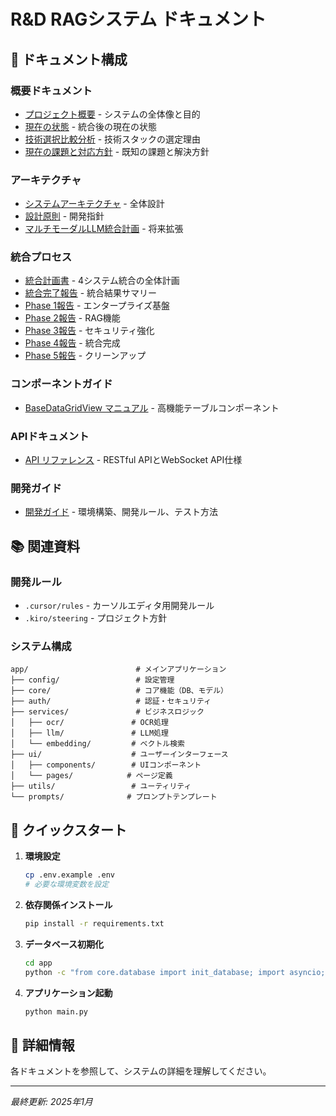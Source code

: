 # R&D RAGシステム ドキュメント

## 📁 ドキュメント構成

### 概要ドキュメント
- [プロジェクト概要](./PROJECT_OVERVIEW.md) - システムの全体像と目的
- [現在の状態](./CURRENT_STATUS.md) - 統合後の現在の状態
- [技術選択比較分析](./技術選択比較分析.md) - 技術スタックの選定理由
- [現在の課題と対応方針](./現在の課題と対応方針.md) - 既知の課題と解決方針

### アーキテクチャ
- [システムアーキテクチャ](./architecture/ARCHITECTURE.md) - 全体設計
- [設計原則](./architecture/DESIGN_PRINCIPLES.md) - 開発指針
- [マルチモーダルLLM統合計画](./architecture/MULTIMODAL_LLM_INTEGRATION_PLAN.md) - 将来拡張

### 統合プロセス
- [統合計画書](./integration/INTEGRATION_PLAN.md) - 4システム統合の全体計画
- [統合完了報告](./integration/INTEGRATION_COMPLETE.md) - 統合結果サマリー
- [Phase 1報告](./integration/PHASE1_COMPLETION_REPORT.md) - エンタープライズ基盤
- [Phase 2報告](./integration/PHASE2_COMPLETION_REPORT.md) - RAG機能
- [Phase 3報告](./integration/PHASE3_COMPLETION_REPORT.md) - セキュリティ強化
- [Phase 4報告](./integration/PHASE4_COMPLETION_REPORT.md) - 統合完成
- [Phase 5報告](./integration/PHASE5_COMPLETION_REPORT.md) - クリーンアップ

### コンポーネントガイド
- [BaseDataGridView マニュアル](./components/BaseDataGridView_Manual.md) - 高機能テーブルコンポーネント

### APIドキュメント
- [API リファレンス](./api/API_REFERENCE.md) - RESTful APIとWebSocket API仕様

### 開発ガイド
- [開発ガイド](./guides/DEVELOPMENT_GUIDE.md) - 環境構築、開発ルール、テスト方法

## 📚 関連資料

### 開発ルール
- `.cursor/rules` - カーソルエディタ用開発ルール
- `.kiro/steering` - プロジェクト方針

### システム構成
```
app/                        # メインアプリケーション
├── config/                 # 設定管理
├── core/                   # コア機能（DB、モデル）
├── auth/                   # 認証・セキュリティ
├── services/               # ビジネスロジック
│   ├── ocr/               # OCR処理
│   ├── llm/               # LLM処理
│   └── embedding/         # ベクトル検索
├── ui/                    # ユーザーインターフェース
│   ├── components/        # UIコンポーネント
│   └── pages/            # ページ定義
├── utils/                 # ユーティリティ
└── prompts/              # プロンプトテンプレート
```

## 🚀 クイックスタート

1. **環境設定**
   ```bash
   cp .env.example .env
   # 必要な環境変数を設定
   ```

2. **依存関係インストール**
   ```bash
   pip install -r requirements.txt
   ```

3. **データベース初期化**
   ```bash
   cd app
   python -c "from core.database import init_database; import asyncio; asyncio.run(init_database())"
   ```

4. **アプリケーション起動**
   ```bash
   python main.py
   ```

## 📖 詳細情報

各ドキュメントを参照して、システムの詳細を理解してください。

---
*最終更新: 2025年1月*